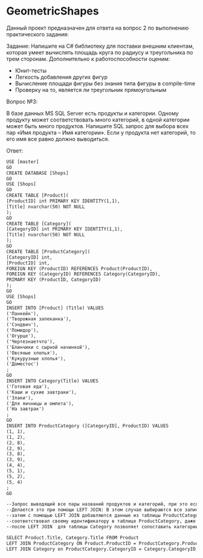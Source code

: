 # GeometricShapes
Данный проект предназначен для ответа на вопрос 2 по выполнению практического задания:

Задание:
Напишите на C# библиотеку для поставки внешним клиентам, которая умеет вычислять площадь круга по радиусу и треугольника по трем сторонам. Дополнительно к работоспособности оценим:
- Юнит-тесты
- Легкость добавления других фигур
- Вычисление площади фигуры без знания типа фигуры в compile-time
- Проверку на то, является ли треугольник прямоугольным

Вопрос №3: 

В базе данных MS SQL Server есть продукты и категории. Одному продукту может соответствовать много категорий, в одной категории может быть много продуктов. Напишите SQL запрос для выбора всех пар «Имя продукта – Имя категории». Если у продукта нет категорий, то его имя все равно должно выводиться.

Ответ:
```html
USE [master]
GO
CREATE DATABASE [Shops]
GO
USE [Shops]
GO
CREATE TABLE [Product](
[ProductID] int PRIMARY KEY IDENTITY(1,1),
[Title] nvarchar(50) NOT NULL
);
GO
CREATE TABLE [Category](
[CategoryID] int PRIMARY KEY IDENTITY(1,1),
[Title] nvarchar(50) NOT NULL
);
GO
CREATE TABLE [ProductCategory](
[CategoryID] int,
[ProductID] int,
FOREIGN KEY (ProductID) REFERENCES Product(ProductID),
FOREIGN KEY (CategoryID) REFERENCES Category(CategoryID),
PRIMARY KEY (ProductID, CategoryID)
);
GO
USE [Shops]
GO
INSERT INTO [Product] (Title) VALUES
('Панкейк'),
('Творожная запеканка'),
('Сэндвич'),
('Помидор'),
('Огурце'),
('Чертезнаетчто'),
('Блинчики с сырной начинкой'),
('Овсяные хлопья'),
('Кукурузные хлопья'),
('Доместос')
;
GO
INSERT INTO Category(Title) VALUES
('Готовая еда'),
('Каши и сухие завтраки'),
('Злаки'),
('Для яичницы и омлета'),
('На завтрак')
;
GO
INSERT INTO ProductCategory ([CategoryID], ProductID) VALUES
(1, 1),
(1, 2),
(2, 8),
(2, 9),
(3, 8),
(3, 9),
(4, 4),
(5, 1),
(5, 2),
(5, 4)
;
GO

--Запрос выводящий все пары названий продуктов и категорий, при это если у продукта нет категории он также выводится
--Делается это при помощи LEFT JOIN: В этом случае выбираются все записи первой (левой таблицы), в нашем случае это таблица Продуктов,
--затем с помощью LEFT JOIN добавляются данные из таблицы ProductCategory, это нужно чтобы соединить строки так, чтобы каждый продукт 
--соответствовал своему идентификатору в таблице ProductCategory, даже если у него нет категории
--после LEFT JOIN  для таблицы Category позволяет сопоставить категории с их идентификаторами.

SELECT Product.Title, Category.Title FROM Product 
LEFT JOIN ProductCategory ON Product.ProductID = ProductCategory.ProductID 
LEFT JOIN Category on ProductCategory.CategoryID = Category.CategoryID;

```
